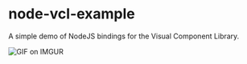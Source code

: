 # node-vcl-example

A simple demo of NodeJS bindings for the Visual Component Library.

![GIF on IMGUR](https://i.imgur.com/buguJcM.gif)
